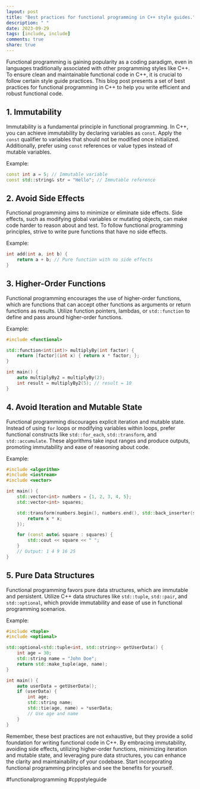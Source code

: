 ```yaml
---
layout: post
title: "Best practices for functional programming in C++ style guides."
description: " "
date: 2023-09-29
tags: [include, include]
comments: true
share: true
---
```


Functional programming is gaining popularity as a coding paradigm, even in languages traditionally associated with other programming styles like C++. To ensure clean and maintainable functional code in C++, it is crucial to follow certain style guide practices. This blog post presents a set of best practices for functional programming in C++ to help you write efficient and robust functional code.

## 1. Immutability

Immutability is a fundamental principle in functional programming. In C++, you can achieve immutability by declaring variables as `const`. Apply the `const` qualifier to variables that should not be modified once initialized. Additionally, prefer using `const` references or value types instead of mutable variables.

Example:
```cpp
const int a = 5; // Immutable variable
const std::string& str = "Hello"; // Immutable reference
```

## 2. Avoid Side Effects

Functional programming aims to minimize or eliminate side effects. Side effects, such as modifying global variables or mutating objects, can make code harder to reason about and test. To follow functional programming principles, strive to write pure functions that have no side effects.

Example:
```cpp
int add(int a, int b) {
    return a + b; // Pure function with no side effects
}
```

## 3. Higher-Order Functions

Functional programming encourages the use of higher-order functions, which are functions that can accept other functions as arguments or return functions as results. Utilize function pointers, lambdas, or `std::function` to define and pass around higher-order functions.

Example:
```cpp
#include <functional>

std::function<int(int)> multiplyBy(int factor) {
    return [factor](int x) { return x * factor; };
}

int main() {
    auto multiplyBy2 = multiplyBy(2);
    int result = multiplyBy2(5); // result = 10
}
```

## 4. Avoid Iteration and Mutable State

Functional programming discourages explicit iteration and mutable state. Instead of using `for` loops or modifying variables within loops, prefer functional constructs like `std::for_each`, `std::transform`, and `std::accumulate`. These algorithms take input ranges and produce outputs, promoting immutability and ease of reasoning about code.

Example:
```cpp
#include <algorithm>
#include <iostream>
#include <vector>

int main() {
    std::vector<int> numbers = {1, 2, 3, 4, 5};
    std::vector<int> squares;

    std::transform(numbers.begin(), numbers.end(), std::back_inserter(squares), [](int x) {
        return x * x;
    });

    for (const auto& square : squares) {
        std::cout << square << " ";
    }
    // Output: 1 4 9 16 25
}
```

## 5. Pure Data Structures

Functional programming favors pure data structures, which are immutable and persistent. Utilize C++ data structures like `std::tuple`, `std::pair`, and `std::optional`, which provide immutability and ease of use in functional programming scenarios.

Example:
```cpp
#include <tuple>
#include <optional>

std::optional<std::tuple<int, std::string>> getUserData() {
    int age = 30;
    std::string name = "John Doe";
    return std::make_tuple(age, name);
}

int main() {
    auto userData = getUserData();
    if (userData) {
        int age;
        std::string name;
        std::tie(age, name) = *userData;
        // Use age and name
    }
}
```

Remember, these best practices are not exhaustive, but they provide a solid foundation for writing functional code in C++. By embracing immutability, avoiding side effects, utilizing higher-order functions, minimizing iteration and mutable state, and leveraging pure data structures, you can enhance the clarity and maintainability of your codebase. Start incorporating functional programming principles and see the benefits for yourself.

#functionalprogramming #cppstyleguide